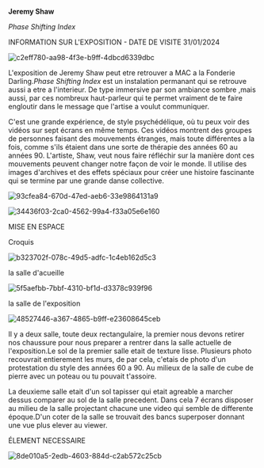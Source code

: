 **Jeremy Shaw**

*Phase Shifting Index*

INFORMATION SUR L'EXPOSITION - DATE DE VISITE 31/01/2024

![c2eff780-aa98-4f3e-b9ff-4dbcd6339dbc](https://github.com/AbirGourichat/H24_V11_inspirations_GOURICHAT/assets/143745199/67c9d4ee-b67d-466d-abb8-7300901066e6)


L'exposition de Jeremy Shaw peut etre retrouver a MAC a la Fonderie Darling.*Phase Shifting Index* est un instalation permanant qui se retrouve aussi a etre a l'interieur. De type immersive par son ambiance sombre ,mais aussi, par ces nombreux haut-parleur qui te permet vraiment de te faire engloutir dans le message que l'artise a voulut communiquer.

C'est une grande expérience, de style psychédélique, où tu peux voir des vidéos sur sept écrans en même temps. Ces vidéos montrent des groupes de personnes faisant des mouvements étranges, mais toute différentes a la fois, comme s'ils étaient dans une sorte de thérapie des années 60 au années 90. L'artiste, Shaw, veut nous faire réfléchir sur la manière dont ces mouvements peuvent changer notre façon de voir le monde. Il utilise des images d'archives et des effets spéciaux pour créer une histoire fascinante qui se termine par une grande danse collective. 

![93cfea84-670d-47ed-aeb6-33e9864131a9](https://github.com/AbirGourichat/H24_V11_inspirations_GOURICHAT/assets/143745199/5eb144d1-8be1-4b5f-b64b-647762ba29a2)

![34436f03-2ca0-4562-99a4-f33a05e6e160](https://github.com/AbirGourichat/H24_V11_inspirations_GOURICHAT/assets/143745199/0cb2aac6-c2aa-4a39-aa64-6c1389b011c5)


MISE EN ESPACE

Croquis

![b323702f-078c-49d5-adfc-1c4eb162d5c3](https://github.com/AbirGourichat/H24_V11_inspirations_GOURICHAT/assets/143745199/cc62dcab-d181-4d6a-933f-1b6d91f10003)

 la salle d'acueille

 ![5f5aefbb-7bbf-4310-bf1d-d3378c939f96](https://github.com/AbirGourichat/H24_V11_inspirations_GOURICHAT/assets/143745199/6b58b81b-7743-4530-8c3f-0ab4f36325bc)

la salle de l'exposition

![48527446-a367-4865-b9ff-e23608645ceb](https://github.com/AbirGourichat/H24_V11_inspirations_GOURICHAT/assets/143745199/7c5b8c75-499c-4dd7-b8da-15ded47b5c8f)


Il y a deux salle, toute deux rectangulaire, la premier nous devons retirer nos chaussure pour nous preparer a rentrer dans la salle actuelle de l'exposition.Le sol de la premier salle etait de texture lisse. Plusieurs photo recouvrait entierement les murs, de par cela, c'etais de photo d'un protestation du style des années 60 a 90.
Au milieux de la salle de cube de pierre avec un poteau ou tu pouvait t'assoire.

La deuxieme salle etait d'un sol tapisser qui etait agreable a marcher dessus comparer au sol de la salle precedent. Dans cela 7 écrans disposer au milieu de la salle projectant chacune une video qui semble de differente époque.D'un coter de la salle se trouvait des bancs superposer donnant une vue plus elever au viewer.

ÉLEMENT NECESSAIRE

![8de010a5-2edb-4603-884d-c2ab572c25cb](https://github.com/AbirGourichat/H24_V11_inspirations_GOURICHAT/assets/143745199/8999bb5c-2cd6-41ae-975e-29bf18dbde6a)















